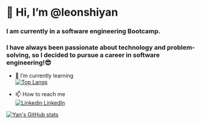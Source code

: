 # 👋 Hi, I’m @leonshiyan
### I am currently in a software engineering Bootcamp.   
### I have always been passionate about technology and problem-solving, so I decided to pursue a career in software engineering!😎  

- 🌱 I’m currently learning   
[![Top Langs](https://github-readme-stats.vercel.app/api/top-langs/?username=leonshiyan)](https://github.com/anuraghazra/github-readme-stats)

- 📫 How to reach me   
[![Linkedin](https://i.stack.imgur.com/gVE0j.png) LinkedIn](https://www.linkedin.com/in/leonshiyan/)
   
     
     
[![Yan's GitHub stats](https://github-readme-stats.vercel.app/api?username=leonshiyan&count_private=true&show_icons=true&theme=transparent)](https://github.com/anuraghazra/github-readme-stats)

<!---
leonshiyan/leonshiyan is a ✨ special ✨ repository because its `README.md` (this file) appears on your GitHub profile.
You can click the Preview link to take a look at your changes.
--->
